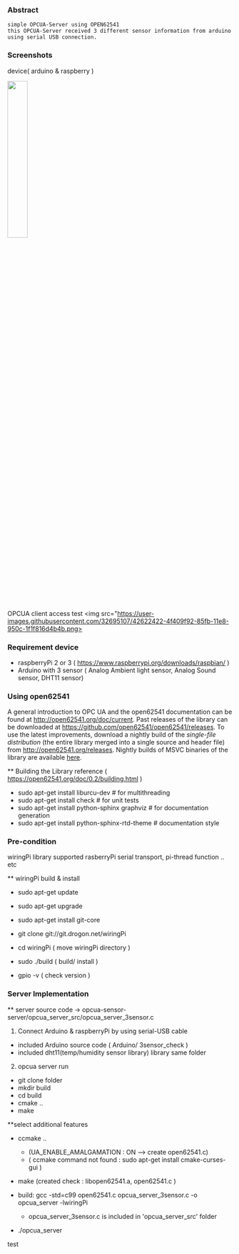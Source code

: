 ### Abstract
    simple OPCUA-Server using OPEN62541
    this OPCUA-Server received 3 different sensor information from arduino using serial USB connection.
### Screenshots
device( arduino & raspberry )

<img src="https://user-images.githubusercontent.com/32695107/42622134-a510d456-85fa-11e8-82ff-b2ca08492339.png" width = "30%"></img>

OPCUA client access test
<img src="https://user-images.githubusercontent.com/32695107/42622422-4f409f92-85fb-11e8-950c-1f1f816d4b4b.png></img>

### Requirement device
 - raspberryPi 2 or 3 ( https://www.raspberrypi.org/downloads/raspbian/ )
 - Arduino with 3 sensor ( Analog Ambient light sensor, Analog Sound sensor, DHT11 sensor)

### Using open62541
A general introduction to OPC UA and the open62541 documentation can be found at http://open62541.org/doc/current.
Past releases of the library can be downloaded at https://github.com/open62541/open62541/releases.
To use the latest improvements, download a nightly build of the *single-file distribution* (the entire library merged into a single source and header file) from http://open62541.org/releases. Nightly builds of MSVC binaries of the library are available [here](https://ci.appveyor.com/project/open62541/open62541/build/artifacts).

** Building the Library 
reference ( https://open62541.org/doc/0.2/building.html )
 - sudo apt-get install liburcu-dev # for multithreading
 - sudo apt-get install check # for unit tests
 - sudo apt-get install python-sphinx graphviz # for documentation generation
 - sudo apt-get install python-sphinx-rtd-theme # documentation style


### Pre-condition
wiringPi library supported rasberryPi serial transport, pi-thread function .. etc

** wiringPi build & install
 - sudo apt-get update
 - sudo apt-get upgrade
 - sudo apt-get install git-core
 - git clone git://git.drogon.net/wiringPi

 - cd wiringPi ( move wiringPi directory )
 - sudo ./build ( build/ install )

 - gpio -v ( check version )

### Server Implementation
** server source code -> opcua-sensor-server/opcua_server_src/opcua_server_3sensor.c

1) Connect Arduino & raspberryPi by using serial-USB cable
 - included Arduino source code ( Arduino/ 3sensor_check )
 - included dht11(temp/humidity sensor library) library same folder 

2) opcua server run
 - git clone folder
 - mkdir build
 - cd build
 - cmake .. 
 - make

**select additional features
 - ccmake .. 
   - (UA_ENABLE_AMALGAMATION : ON --> create open62541.c) 
   - ( ccmake command not found : sudo apt-get install cmake-curses-gui )
 - make (created check : libopen62541.a, open62541.c )
 
 - build: gcc -std=c99 open62541.c opcua_server_3sensor.c -o opcua_server -lwiringPi
   - opcua_server_3sensor.c is included in 'opcua_server_src' folder
 - ./opcua_server
 
test
